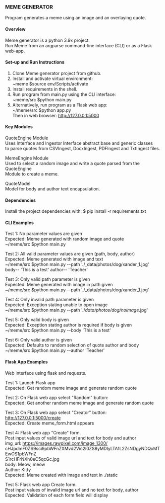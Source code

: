 ### MEME GENERATOR  ###
Program generates a meme using an image and an overlaying quote.

#### Overview
Meme generator is a python 3.9x project.<br />
Run Meme from an argparse command-line interface (CLI) or as a Flask web-app.

#### Set-up and Run Instructions
1. Clone Meme generator project from github.
2. Install and activate virtual environment:<br />
    ~meme $source env/Scripts/activate
3. Install requirements in the shell.
4. Run program from main.py using the CLI interface:<br />
    ~meme/src $python main.py
5. Alternatively, run program as a Flask web app:<br />
    ~/meme/src $python app.py<br />
    Then in web browser: http://127.0.0.1:5000

#### Key Modules
QuoteEngine Module<br />
    Uses Interface and Ingestor Interface abstract base and generic classes<br />
    to parse quotes from CSVIngest, DocxIngest, PDFIngest and TxtIngest files.

MemeEngine Module<br />
    Used to select a random image and write a quote parsed from the QuoteEngine<br />
    Module to create a meme.

QuoteModel<br />
    Model for body and author text encapsulation.

#### Dependencies
Install the project dependencies with:
$ pip install -r requirements.txt

#### CLI Examples
Test 1: No parameter values are given<br />
Expected: Meme generated with random image and quote<br />
~/meme/src $python main.py

Test 2: All valid parameter values are given (path, body, author)<br />
Expected: Meme generated with image and text<br />
~/meme/src $python main.py --path './_data/photos/dog/xander_1.jpg'<br />
body-- 'This is a test' author-- 'Teacher'<br />

Test 3:  Only valid path parameter is given<br />
Expected: Meme generated with image in path given<br />
~/meme/src $python main.py --path './_data/photos/dog/xander_1.jpg'

Test 4: Only invalid path parameter is given<br />
Expected:  Exception stating unable to open image<br />
~/meme/src $python main.py --path './_data/photos/dog/noimage_.jpg'

Test 5: Only valid body is given<br />
Expected: Exception stating author is required if body is given <br />
~/meme/src $python main.py --body 'This is a test'

Test 6: Only valid author is given <br />
Expected: Defaults to random selection of quote author and body<br />
~/meme/src $python main.py --author 'Teacher'

#### Flask App Examples
Web interface using flask and requests.

Test 1: Launch Flask app<br />
Expected: Get random meme image and generate random quote

Test 2: On Flask web app select "Random" button:<br />
Expected: Get another random meme image and generate random quote

Test 3: On Flask web app select "Creator" button:<br />
http://127.0.0.1:5000/create<br />
Expected: Create meme_form.html appears

Test 4: Flask web app "Create" form.<br />
Post input values of valid image url and text for body and author<br />
img_url: https://images.rawpixel.com/image_1300/  cHJpdmF0ZS9sci9pbWFnZXMvd2Vic2l0ZS8yMDIyLTA1L2ZsNDgyNDQxMTEwOS1pbWFnZ \
S1rcHFrNXh0eC5qcGc.jpg <br /> 
body:   Meow, meow <br />
Author: Kitty <br />
Expected: Meme created with image and text in ./static

Test 5: Flask web app Create form.<br />
Post input values of invalid image url and no text for body, author<br />
Expected: Validation of each form field will display
